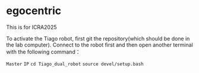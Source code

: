 # egocentric
This is for ICRA2025

To activate the Tiago robot, first git the repository(which should be done in the lab computer). Connect to the robot first and then open another terminal with the following command：

`Master`
`IP`
`cd Tiago_dual_robot`
`source devel/setup.bash`

